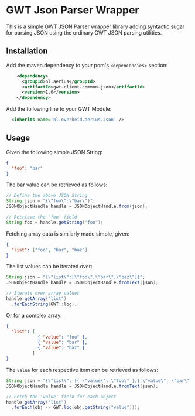 # GWT Json Parser Wrapper

This is a simple GWT JSON Parser wrapper library adding syntactic sugar for parsing JSON using the ordinary GWT JSON parsing utilities.

## Installation

Add the maven dependency to your pom's `<depencencies>` section:

```xml
    <dependency>
      <groupId>nl.aerius</groupId>
      <artifactId>gwt-client-common-json</artifactId>
      <version>1.0</version>
    </dependency>
```

Add the following line to your GWT Module:

```xml
  <inherits name='nl.overheid.aerius.Json' />
```

## Usage

Given the following simple JSON String:

```JSON
{
  "foo": "bar"
}
```

The bar value can be retrieved as follows:

```java
// Define the above JSON String
String json = "{\"foo\":\"bar\"}";
JSONObjectHandle handle = JSONObjectHandle.from(json);

// Retrieve the 'foo' field
String foo = handle.getString("foo");
```

Fetching array data is similarly made simple, given:

```json
{
  "list": ["foo", "bar", "baz"]
}
```

The list values can be iterated over:

```java
String json = "{\"list\":[\"foo\",\"bar\",\"baz\"]}";
JSONObjectHandle handle = JSONObjectHandle.fromText(json);

// Iterate over array values
handle.getArray("list")
  .forEachString(GWT::log);
```

Or for a complex array:


```json
{
  "list": [
            { "value": "foo" },
            { "value": "bar" },
            { "value": "baz" }
          ]
}

```

The `value` for each respective item can be retrieved as follows:

```java
String json = "{\"list\": [{ \"value\": \"foo\" },{ \"value\": \"bar\" },{ \"value\": \"baz\" }]}";
JSONObjectHandle handle = JSONObjectHandle.fromText(json);

// Fetch the 'value' field for each object
handle.getArray("list")
  .forEach(obj -> GWT.log(obj.getString("value")));
```
